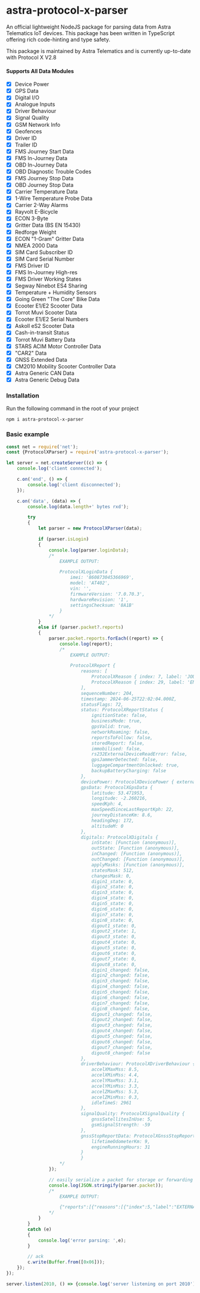 # astra-protocol-x-parser
An official lightweight NodeJS package for parsing data from Astra Telematics IoT devices.
This package has been written in TypeScript offering rich code-hinting and type safety.

This package is maintained by Astra Telematics and is currently up-to-date with Protocol X V2.8

#### Supports All Data Modules
- [x] Device Power
- [x] GPS Data
- [x] Digital I/O
- [x] Analogue Inputs
- [x] Driver Behaviour
- [x] Signal Quality
- [x] GSM Network Info
- [x] Geofences
- [x] Driver ID
- [x] Trailer ID
- [x] FMS Journey Start Data
- [x] FMS In-Journey Data
- [x] OBD In-Journey Data
- [x] OBD Diagnostic Trouble Codes
- [x] FMS Journey Stop Data
- [x] OBD Journey Stop Data
- [x] Carrier Temperature Data
- [x] 1-Wire Temperature Probe Data
- [x] Carrier 2-Way Alarms
- [x] Rayvolt E-Bicycle
- [x] ECON 3-Byte
- [x] Gritter Data (BS EN 15430)
- [x] Redforge Weight
- [x] ECON "1-Gram" Gritter Data
- [x] NMEA 2000 Data
- [x] SIM Card Subscriber ID
- [x] SIM Card Serial Number
- [x] FMS Driver ID
- [x] FMS In-Journey High-res
- [x] FMS Driver Working States
- [x] Segway Ninebot ES4 Sharing
- [x] Temperature + Humidity Sensors
- [x] Going Green "The Core" Bike Data
- [x] Ecooter E1/E2 Scooter Data
- [x] Torrot Muvi Scooter Data
- [x] Ecooter E1/E2 Serial Numbers
- [x] Askoll eS2 Scooter Data
- [x] Cash-in-transit Status
- [x] Torrot Muvi Battery Data
- [x] STARS ACIM Motor Controller Data
- [x] "CAR2" Data
- [x] GNSS Extended Data
- [x] CM2010 Mobility Scooter Controller Data
- [x] Astra Generic CAN Data
- [x] Astra Generic Debug Data

### Installation
Run the following command in the root of your project

`npm i astra-protocol-x-parser`

### Basic example

```js
const net = require('net');
const {ProtocolXParser} = require('astra-protocol-x-parser');

let server = net.createServer((c) => {
    console.log('client connected');

    c.on('end', () => {
        console.log('client disconnected');
    });

    c.on('data', (data) => {
        console.log(data.length+' bytes rxd');

        try
        {
            let parser = new ProtocolXParser(data);

            if (parser.isLogin)
            {
                console.log(parser.loginData);
                /*
                    EXAMPLE OUTPUT:

                    ProtocolXLoginData {
                        imei: '860873045366969',
                        model: 'AT402',
                        vin: '',
                        firmwareVersion: '7.0.70.3',
                        hardwareRevision: '1',
                        settingsChecksum: '8A1B'
                    }
                */
            }
            else if (parser.packet?.reports)
            {
                parser.packet.reports.forEach((report) => {
                    console.log(report);
                    /*
                        EXAMPLE OUTPUT:

                        ProtocolXReport {
                            reasons: [
                                ProtocolXReason { index: 7, label: 'JOURNEY_STOP' },
                                ProtocolXReason { index: 29, label: 'ENTERING_SLEEP_MODE' }
                            ],
                            sequenceNumber: 204,
                            timestamp: 2024-06-25T22:02:04.000Z,
                            statusFlags: 72,
                            status: ProtocolXReportStatus {
                                ignitionState: false,
                                businessMode: true,
                                gpsValid: true,
                                networkRoaming: false,
                                reportsToFollow: false,
                                storedReport: false,
                                immobilised: false,
                                rs232ExternalDeviceReadError: false,
                                gpsJammerDetected: false,
                                luggageCompartmentUnlocked: true,
                                backupBatteryCharging: false
                            },
                            devicePower: ProtocolXDevicePower { externalVoltageV: 0, batteryLevelPercent: 85 },
                            gpsData: ProtocolXGpsData {
                                latitude: 53.471953,
                                longitude: -2.260216,
                                speedKph: 4,
                                maxSpeedSinceLastReportKph: 22,
                                journeyDistanceKm: 8.6,
                                headingDeg: 172,
                                altitudeM: 0
                            },
                            digitals: ProtocolXDigitals {
                                inState: [Function (anonymous)],
                                outState: [Function (anonymous)],
                                inChanged: [Function (anonymous)],
                                outChanged: [Function (anonymous)],
                                applyMasks: [Function (anonymous)],
                                statesMask: 512,
                                changesMask: 0,
                                digin1_state: 0,
                                digin2_state: 0,
                                digin3_state: 0,
                                digin4_state: 0,
                                digin5_state: 0,
                                digin6_state: 0,
                                digin7_state: 0,
                                digin8_state: 0,
                                digout1_state: 0,
                                digout2_state: 1,
                                digout3_state: 0,
                                digout4_state: 0,
                                digout5_state: 0,
                                digout6_state: 0,
                                digout7_state: 0,
                                digout8_state: 0,
                                digin1_changed: false,
                                digin2_changed: false,
                                digin3_changed: false,
                                digin4_changed: false,
                                digin5_changed: false,
                                digin6_changed: false,
                                digin7_changed: false,
                                digin8_changed: false,
                                digout1_changed: false,
                                digout2_changed: false,
                                digout3_changed: false,
                                digout4_changed: false,
                                digout5_changed: false,
                                digout6_changed: false,
                                digout7_changed: false,
                                digout8_changed: false
                            },
                            driverBehaviour: ProtocolXDriverBehaviour {
                                accelXMaxMss: 8.5,
                                accelXMinMss: 4.4,
                                accelYMaxMss: 3.1,
                                accelYMinMss: 3.3,
                                accelZMaxMss: 5.3,
                                accelZMinMss: 0.3,
                                idleTimeS: 2961
                            },
                            signalQuality: ProtocolXSignalQuality {
                                gnssSatellitesInUse: 5,
                                gsmSignalStrength: -59
                            },
                            gnssStopReportData: ProtocolXGnssStopReportData {
                                lifetimeOdometerKm: 9,
                                engineRunningHours: 31
                            }
                            }
                    */
                });

                // easily serialize a packet for storage or forwarding
                console.log(JSON.stringify(parser.packet));
                /*
                    EXAMPLE OUTPUT:

                    {"reports":[{"reasons":[{"index":5,"label":"EXTERNAL_IO"},{"index":10,"label":"EXTERNAL_POWER"},{"index":29,"label":"ENTERING_SLEEP_MODE"}],"sequenceNumber":210,"timestamp":"2024-06-25T22:08:38.000Z","statusFlags":72,"status":{"ignitionState":false,"businessMode":true,"gpsValid":true,"networkRoaming":false,"reportsToFollow":false,"storedReport":false,"immobilised":false,"rs232ExternalDeviceReadError":false,"gpsJammerDetected":false,"luggageCompartmentUnlocked":true,"backupBatteryCharging":false},"devicePower":{"externalVoltageV":0.2,"batteryLevelPercent":95},"gpsData":{"latitude":53.472127,"longitude":-2.259839,"speedKph":0,"maxSpeedSinceLastReportKph":0,"journeyDistanceKm":0,"headingDeg":322,"altitudeM":0},"digitals":{"statesMask":512,"changesMask":0,"digin1_state":0,"digin2_state":0,"digin3_state":0,"digin4_state":0,"digin5_state":0,"digin6_state":0,"digin7_state":0,"digin8_state":0,"digout1_state":0,"digout2_state":1,"digout3_state":0,"digout4_state":0,"digout5_state":0,"digout6_state":0,"digout7_state":0,"digout8_state":0,"digin1_changed":false,"digin2_changed":false,"digin3_changed":false,"digin4_changed":false,"digin5_changed":false,"digin6_changed":false,"digin7_changed":false,"digin8_changed":false,"digout1_changed":false,"digout2_changed":false,"digout3_changed":false,"digout4_changed":false,"digout5_changed":false,"digout6_changed":false,"digout7_changed":false,"digout8_changed":false},"signalQuality":{"gnssSatellitesInUse":4,"gsmSignalStrength":-59}}],"length":48}
                */
            }
        }
        catch (e)
        {
            console.log('error parsing: ',e);
        }

        // ack
        c.write(Buffer.from([0x06]));
    });
});

server.listen(2010, () => {console.log('server listening on port 2010')});
```